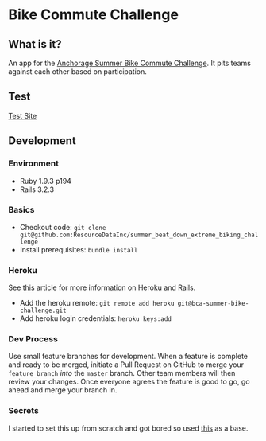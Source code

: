 # Bike Commute Challenge

## What is it?

An app for the [Anchorage Summer Bike Commute Challenge](http://bicycleanchorage.org/).  It pits teams against each other based on participation.

## Test 
[Test Site](http://bca-summer-bike-challenge.heroku.com)
## Development 

### Environment
* Ruby 1.9.3 p194
* Rails 3.2.3

### Basics
* Checkout code: `git clone git@github.com:ResourceDataInc/summer_beat_down_extreme_biking_challenge`
* Install prerequisites: `bundle install`

### Heroku
See [this](https://devcenter.heroku.com/articles/rails3) article for more information on Heroku and Rails.
* Add the heroku remote: `git remote add heroku git@bca-summer-bike-challenge.git`
* Add heroku login credentials: `heroku keys:add`

### Dev Process
Use small feature branches for development. When a feature is complete and ready to be merged, initiate a Pull Request on GitHub to merge your `feature_branch` *into* the `master` branch. Other team members will then review your changes. Once everyone agrees the feature is good to go, go ahead and merge your branch in.

### Secrets
I started to set this up from scratch and got bored so used [this](http://railsapps.github.com/tutorial-rails-bootstrap-devise-cancan.html) as a base.
